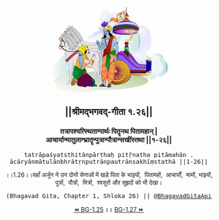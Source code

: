 <center><img src="../../asset/BG.png" alt="#API #bhagavadgitaapi #slok #nodejs #js #api #gitaapi #krishna #hinduism #vedic #ISKCON #shreemadbhagavadgita #technology"/>
<h2>||श्रीमद्‍भगवद्‍-गीता १.२६||</h2>
<h3>तत्रापश्यत्स्थितान्पार्थः पितॄनथ पितामहान् |<br/>आचार्यान्मातुलान्भ्रातॄन्पुत्रान्पौत्रान्सखींस्तथा ||१-२६||</h3>
<pre>tatrāpaśyatsthitānpārthaḥ pitṝnatha pitāmahān .<br/>ācāryānmātulānbhrātṛnputrānpautrānsakhīṃstathā ||1-26||</pre>
<p>।।1.26।।वहाँ अर्जुन ने उन दोनों सेनाओं में खड़े पिता के भाइयों,  पितामहों,  आचार्यों,  मामों, भाइयों, पुत्रों,  पौत्रों,  मित्रों,  श्वसुरों और सुहृदों को भी देखा।</p>
<pre>(Bhagavad Gita, Chapter 1, Shloka 26) || <a href="https://twitter.com/bhagavadgitaapi">@BhagavadGitaApi</a></pre><a href="../../1/25">⏪  BG-1.25</a><b>        ।।        </b><a href="../../1/27">BG-1.27  ⏩</a></center>